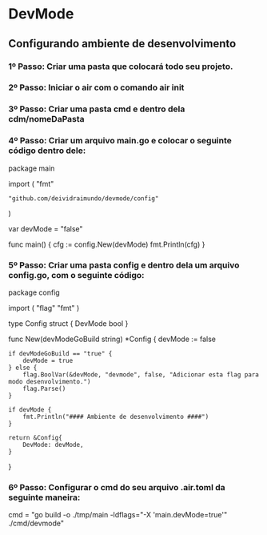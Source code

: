 # DevMode

## Configurando ambiente de desenvolvimento

### 1º Passo: Criar uma pasta que colocará todo seu projeto.

### 2º Passo: Iniciar o air com o comando air init

### 3º Passo: Criar uma pasta cmd e dentro dela cdm/nomeDaPasta

### 4º Passo: Criar um arquivo main.go e colocar o seguinte código dentro dele:

package main

import (
	"fmt"

	"github.com/deividraimundo/devmode/config"
)

var devMode = "false"

func main() {
	cfg := config.New(devMode)
	fmt.Println(cfg)
}

### 5º Passo: Criar uma pasta config e dentro dela um arquivo config.go, com o seguinte código:

package config

import (
	"flag"
	"fmt"
)

type Config struct {
	DevMode bool
}

func New(devModeGoBuild string) *Config {
	devMode := false

	if devModeGoBuild == "true" {
		devMode = true
	} else {
		flag.BoolVar(&devMode, "devmode", false, "Adicionar esta flag para modo desenvolvimento.")
		flag.Parse()
	}

	if devMode {
		fmt.Println("#### Ambiente de desenvolvimento ####")
	}

	return &Config{
		DevMode: devMode,
	}
}

### 6º Passo: Configurar o cmd do seu arquivo .air.toml da seguinte maneira:

cmd = "go build -o ./tmp/main -ldflags=\"-X 'main.devMode=true'\" ./cmd/devmode"
